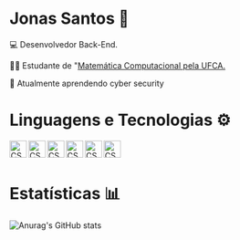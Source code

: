 #  Jonas Santos 🤖

💻 Desenvolvedor Back-End.

👨‍🎓 Estudante de  "[Matemática Computacional pela UFCA.](https://www.ufca.edu.br/cursos/graduacao/matematica-computacional/)

🌱 Atualmente aprendendo cyber security

# Linguagens e Tecnologias ⚙️
<img
    align="left"
    alt="CSS"
    title="CSS"
    width="30px"
    style="padding-right: 10 px;"
    src="https://cdn.jsdelivr.net/gh/devicons/devicon@latest/icons/javascript/javascript-original.svg"
/>
<img
    align="left"
    alt="CSS"
    title="CSS"
    width="30px"
    style="padding-right: 10 px;"
    src="https://cdn.jsdelivr.net/gh/devicons/devicon@latest/icons/nodejs/nodejs-original.svg"         
/>
<img
    align="left"
    alt="CSS"
    title="CSS"
    width="30px"
    style="padding-right: 10 px;"
    src="https://cdn.jsdelivr.net/gh/devicons/devicon@latest/icons/python/python-original.svg" 
/>
<img 
    align="left"
    alt="CSS"
    title="CSS"
    width="30px"
    style="padding-right: 10 px;"
    src="https://cdn.jsdelivr.net/gh/devicons/devicon@latest/icons/mysql/mysql-original.svg" 
/>
<img
    align="left"
    alt="CSS"
    title="CSS"
    width="30px"
    style="padding-right: 10 px;"
    src="https://cdn.jsdelivr.net/gh/devicons/devicon@latest/icons/html5/html5-original.svg"
/>

<img
    align="left"
    alt="CSS"
    title="CSS"
    width="30px"
    style="padding-right: 10 px;"
    src="https://cdn.jsdelivr.net/gh/devicons/devicon@latest/icons/git/git-original.svg"
/>

<br/>
<br/>

# Estatísticas 📊

![Anurag's GitHub stats](https://github-readme-stats.vercel.app/api?username=JonasSdS&show=reviews,discussions_started,discussions_answered,prs_merged,prs_merged_percentage)


          
          
          
          
          
          



